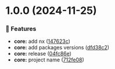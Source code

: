 # 1.0.0 (2024-11-25)

### 🚀 Features

- **core:** add nx ([147623c](https://github.com/OskarLebuda/vue-lazy-hydration/commit/147623c))
- **core:** add packages versions ([dfd38c2](https://github.com/OskarLebuda/vue-lazy-hydration/commit/dfd38c2))
- **core:** release ([04fc86e](https://github.com/OskarLebuda/vue-lazy-hydration/commit/04fc86e))
- **core:** project name ([712fe08](https://github.com/OskarLebuda/vue-lazy-hydration/commit/712fe08))